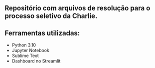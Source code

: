 ## Repositório com arquivos de resolução para o processo seletivo da Charlie.

## Ferramentas utilizadas:
  - Python 3.10
  - Jupyter Notebook
  - Sublime Text
  - Dashboard no Streamlit
